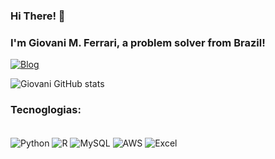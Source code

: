 ### Hi There! 👋
### I'm Giovani M. Ferrari, a problem solver from Brazil!

[![Blog](https://img.shields.io/badge/LinkedIn-0077B5?style=for-the-badge&logo=linkedin&logoColor=white)](https://www.linkedin.com/in/giovani-ferrari-9b1a50185/)

![Giovani GitHub stats](https://github-readme-stats.vercel.app/api?username=GiovaniF25&show_icons=true&theme=radical)

### Tecnoglogias:
<div style="display: inline_block"><br/>
  <img align="center" alt="Python"    src="https://img.shields.io/badge/Python-3776AB?style=for-the-badge&logo=python&logoColor=white" />
  <img align="center" alt="R"    src="https://img.shields.io/badge/R-276DC3?style=for-the-badge&logo=r&logoColor=white" />
  <img align="center" alt="MySQL"    src="https://img.shields.io/badge/MySQL-00000F?style=for-the-badge&logo=mysql&logoColor=white" />
  <img align="center" alt="AWS"    src="https://img.shields.io/badge/Amazon_AWS-232F3E?style=for-the-badge&logo=amazon-aws&logoColor=white" />
  <img align="center" alt="Excel"    src=" 	 	https://img.shields.io/badge/Microsoft_Excel-217346?style=for-the-badge&logo=microsoft-excel&logoColor=white" />
 </div>
